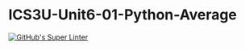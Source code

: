# ICS3U-Unit6-01-Python-Average

[![GitHub's Super Linter](https://github.com/matthew-meech/ICS3U-Unit6-01-Python-Average/workflows/GitHub's%20Super%20Linter/badge.svg)](https://github.com/matthew-meech/ICS3U-Unit6-01-Python-Average/actions)
